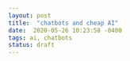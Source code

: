 ```yaml
---
layout: post
title:  "chatbots and cheap AI"
date:  2020-05-26 10:23:58 -0400
tags: ai, chatbots
status: draft
---
```


